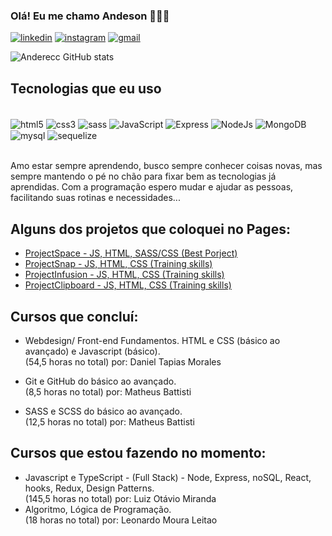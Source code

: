

### Olá! Eu me chamo Andeson 🤘🙋‍♂️

[![linkedin](https://img.shields.io/badge/LinkedIn-0077B5?style=for-the-badge&logo=linkedin&logoColor=white)](https://www.linkedin.com/in/andersondb06/)
[![instagram](https://img.shields.io/badge/Instagram-E4405F?style=for-the-badge&logo=instagram&logoColor=white)](https://instagram.com/anderecs)
[![gmail](https://img.shields.io/badge/Gmail-D14836?style=for-the-badge&logo=gmail&logoColor=white)](mailto:andersondbl06@gmail.com)

![Anderecc GitHub stats](https://github-readme-stats.vercel.app/api?username=anderecc&show_icons=true&theme=dracula)

## Tecnologias que eu uso

<div style="display: inline-block"><br>
<img align="center" alt="html5" src="https://img.shields.io/badge/HTML5-E34F26?style=for-the-badge&logo=html5&logoColor=white" />
<img align="center" alt="css3" src="https://img.shields.io/badge/CSS3-1572B6?style=for-the-badge&logo=css3&logoColor=white" />
<img align="center" alt="sass" src="https://img.shields.io/badge/Sass-CC6699?style=for-the-badge&logo=sass&logoColor=white" />
<img align="center" alt="JavaScript" src="https://img.shields.io/badge/JavaScript-323330?style=for-the-badge&logo=javascript&logoColor=F7DF1E" />
<img align="center" alt="Express" src="https://img.shields.io/badge/Express.js-404D59?style=for-the-badge" />
<img align="center" alt="NodeJs" src="https://img.shields.io/badge/Node.js-43853D?style=for-the-badge&logo=node.js&logoColor=white" />
<img align="center" alt="MongoDB" src="https://img.shields.io/badge/MongoDB-4EA94B?style=for-the-badge&logo=mongodb&logoColor=white" />
<img align="center" alt="mysql" src="https://img.shields.io/badge/MySQL-00000F?style=for-the-badge&logo=mysql&logoColor=white" />
<img align="center" alt="sequelize" src="https://img.shields.io/badge/sequelize-323330?style=for-the-badge&logo=sequelize&logoColor=blue" />

</div></br></br>

Amo estar sempre aprendendo, busco sempre conhecer coisas novas, mas sempre mantendo o pé no chão para fixar bem as tecnologias já aprendidas. Com a programação espero mudar e ajudar as pessoas, facilitando suas rotinas e necessidades... 

## Alguns dos projetos que coloquei no Pages:
- [ProjectSpace - JS, HTML, SASS/CSS (Best Porject)](https://anderecc.github.io/ProjectSpace/)</br>
- [ProjectSnap - JS, HTML, CSS (Training skills)](https://anderecc.github.io/ProjectSnap/)</br>
- [ProjectInfusion - JS, HTML, CSS (Training skills)](https://anderecc.github.io/ProjectInfusion/)</br>
- [ProjectClipboard - JS, HTML, CSS (Training skills)](https://anderecc.github.io/ProjectClipboard/)</br>

## Cursos que concluí:
- Webdesign/ Front-end Fundamentos. HTML e CSS (básico ao avançado) e Javascript (básico). <br>
(54,5 horas no total) por: Daniel Tapias Morales

- Git e GitHub do básico ao avançado. <br>
(8,5 horas no total) por: Matheus Battisti

- SASS e SCSS do básico ao avançado. <br>
(12,5 horas no total) por: Matheus Battisti

## Cursos que estou fazendo no momento:
- Javascript e TypeScript - (Full Stack) - Node, Express, noSQL, React, hooks, Redux, Design Patterns.<br>
(145,5 horas no total) por: Luiz Otávio Miranda
- Algoritmo, Lógica de Programação.<br>
(18 horas no total) por: Leonardo Moura Leitao
